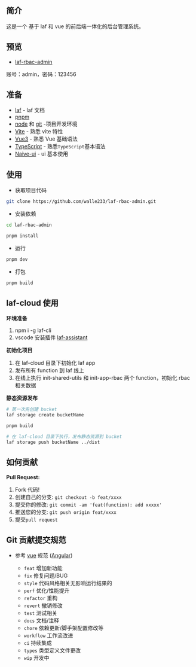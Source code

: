 ## 简介
这是一个 基于 laf 和 vue 的前后端一体化的后台管理系统。

## 预览
- [laf-rbac-admin](https://rjb00l-site.site.laf.run/#/login)

账号：admin，密码：123456

## 准备

- [laf](https://doc.laf.run/) - laf 文档
- [pnpm](https://pnpm.io/)
- [node](http://nodejs.org/) 和 [git](https://git-scm.com/) -项目开发环境
- [Vite](https://vitejs.dev/) - 熟悉 vite 特性
- [Vue3](https://v3.vuejs.org/) - 熟悉 Vue 基础语法
- [TypeScript](https://www.typescriptlang.org/) - 熟悉`TypeScript`基本语法
- [Naive-ui](https://www.naiveui.com/) - ui 基本使用

## 使用

- 获取项目代码

```bash
git clone https://github.com/walle233/laf-rbac-admin.git
```

- 安装依赖

```bash
cd laf-rbac-admin

pnpm install

```

- 运行

```bash
pnpm dev
```

- 打包

```bash
pnpm build
```

## laf-cloud 使用

**环境准备**
1. npm i -g laf-cli
2. vscode 安装插件 [laf-assistant](https://marketplace.visualstudio.com/items?itemName=nightwhite.laf-assistant)

**初始化项目**
1. 在 laf-cloud 目录下初始化 laf app
2. 发布所有 function 到 laf 线上
3. 在线上执行 init-shared-utils 和 init-app-rbac 两个 function，初始化 rbac 相关数据

**静态资源发布**
```bash
# 第一次先创建 bucket
laf storage create bucketName

pnpm build

# 在 laf-cloud 目录下执行，发布静态资源到 bucket
laf storage push bucketName ../dist
```


## 如何贡献

**Pull Request:**

1. Fork 代码!
2. 创建自己的分支: `git checkout -b feat/xxxx`
3. 提交你的修改: `git commit -am 'feat(function): add xxxxx'`
4. 推送您的分支: `git push origin feat/xxxx`
5. 提交`pull request`

## Git 贡献提交规范

- 参考 [vue](https://github.com/vuejs/vue/blob/dev/.github/COMMIT_CONVENTION.md) 规范 ([Angular](https://github.com/conventional-changelog/conventional-changelog/tree/master/packages/conventional-changelog-angular))

  - `feat` 增加新功能
  - `fix` 修复问题/BUG
  - `style` 代码风格相关无影响运行结果的
  - `perf` 优化/性能提升
  - `refactor` 重构
  - `revert` 撤销修改
  - `test` 测试相关
  - `docs` 文档/注释
  - `chore` 依赖更新/脚手架配置修改等
  - `workflow` 工作流改进
  - `ci` 持续集成
  - `types` 类型定义文件更改
  - `wip` 开发中
